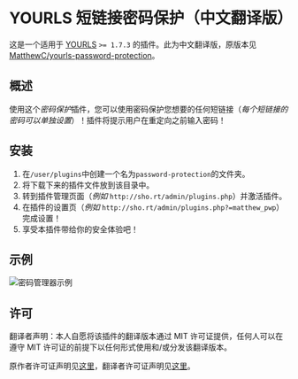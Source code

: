 YOURLS 短链接密码保护（中文翻译版）
====================

这是一个适用于 [YOURLS](http://yourls.org) `>= 1.7.3` 的插件。此为中文翻译版，原版本见 [MatthewC/yourls-password-protection](https://github.com/MatthewC/yourls-password-protection)。

概述
-----------
使用这个*密码保护*插件，您可以使用密码保护您想要的任何短链接（*每个短链接的密码可以单独设置*）！插件将提示用户在重定向之前输入密码！

安装
-----------
1. 在`/user/plugins`中创建一个名为`password-protection`的文件夹。
2. 将下载下来的插件文件放到该目录中。
3. 转到插件管理页面（*例如* `http://sho.rt/admin/plugins.php`）并激活插件。
4. 在插件的设置页（*例如* `http://sho.rt/admin/plugins.php?=matthew_pwp`）完成设置！
5. 享受本插件带给你的安全体验吧！

示例
-------
![密码管理器示例](https://mateoc.net/b_plugin/yourls_PasswordProtection/yourlsPasswordManager-1.1.gif "密码管理器示例")

许可
-------
翻译者声明：本人自愿将该插件的翻译版本通过 MIT 许可证提供，任何人可以在遵守 MIT 许可证的前提下以任何形式使用和/或分发该翻译版本。

原作者许可证声明见[这里](LICENSE)，翻译者许可证声明见[这里](LICENSE_TRANSLATE)。
